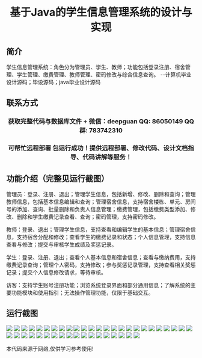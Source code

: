 <p><h1 align="center">基于Java的学生信息管理系统的设计与实现</h1></p>

## 简介
学生信息管理系统：角色分为管理员、学生、教师；功能包括登录注册、宿舍管理、学生管理、缴费管理、教师管理、密码修改与综合信息查询。    --计算机毕业设计源码；毕设源码；java毕业设计源码


## 联系方式
<p><h3 align="center">获取完整代码与数据库文件 + 微信：deepguan QQ: 86050149 QQ群: 783742310</h3></p>
<p><h3 align="center">可帮忙远程部署 包运行成功！提供远程部署、修改代码、设计文档指导、代码讲解等服务！</h3></p>

## 功能介绍（完整见运行截图）
管理员：登录、注册、退出；管理学生信息，包括新增、修改、删除和查询；管理教师信息，包括基本信息编辑和查询；管理宿舍信息，支持宿舍楼栋、单元、房间号的添加、查询、批量删除和负责人信息管理；缴费管理，包括缴费类型添加、修改、删除和学生缴费记录查看、查询；密码管理，支持密码修改。

教师：登录、退出；管理学生信息，支持查看和编辑学生的基本信息；管理宿舍信息，支持宿舍分配和修改；查看学生的缴费记录和状态；个人信息管理，支持信息查看与修改；提交与审核学生成绩及奖惩记录。

学生：登录、注册、退出；查看个人基本信息和宿舍信息；查看与缴纳费用，支持缴费记录查询；管理个人密码，支持修改；参与奖惩记录管理，支持查看相关奖惩记录；提交个人信息修改请求，等待审核。

访客：支持学生账号注册功能；浏览系统登录界面和部分通用信息；了解系统的主要功能模块和使用指引；无法操作管理功能，仅限于基础交互。


## 运行截图
![](img/001.jpg)
![](img/002.jpg)
![](img/003.jpg)
![](img/004.jpg)
![](img/005.jpg)
![](img/006.jpg)
![](img/007.jpg)
![](img/008.jpg)
![](img/009.jpg)
![](img/010.jpg)
![](img/011.jpg)
![](img/012.jpg)
![](img/013.jpg)
![](img/014.jpg)
![](img/015.jpg)
![](img/016.jpg)
![](img/017.jpg)
![](img/018.jpg)
![](img/019.jpg)
![](img/020.jpg)
![](img/021.jpg)
![](img/022.jpg)
![](img/023.jpg)
![](img/024.jpg)
![](img/025.jpg)
![](img/026.jpg)
![](img/027.jpg)
![](img/028.jpg)
![](img/029.jpg)
![](img/030.jpg)
![](img/031.jpg)
![](img/032.jpg)
![](img/033.jpg)
![](img/034.jpg)
![](img/035.jpg)
![](img/036.jpg)
![](img/037.jpg)
![](img/038.jpg)
![](img/039.jpg)
![](img/040.jpg)
![](img/041.jpg)
![](img/042.jpg)
![](img/043.jpg)

<p>本代码来源于网络,仅供学习参考使用!</p>
